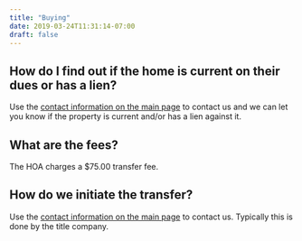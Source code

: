 ```yaml
---
title: "Buying"
date: 2019-03-24T11:31:14-07:00
draft: false
---
```


## How do I find out if the home is current on their dues or has a lien?

Use the [contact information on the main page](/) to contact us and we can let you know if the property is current and/or has a lien against it.

## What are the fees?

The HOA charges a $75.00 transfer fee.

## How do we initiate the transfer?

Use the [contact information on the main page](/) to contact us.  Typically this is done by the title company.
